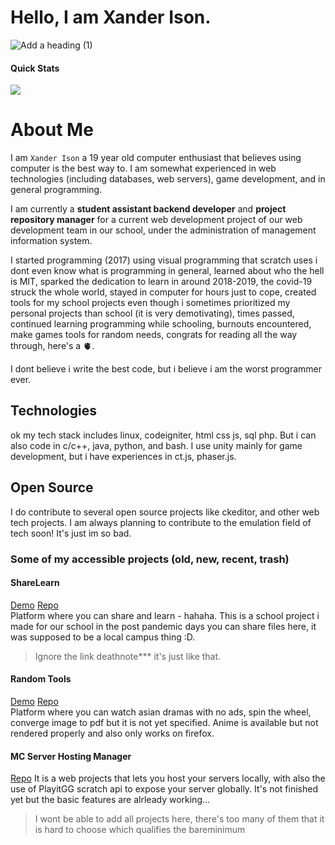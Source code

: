 # Hello, I am Xander Ison.
![Add a heading (1)](https://github.com/user-attachments/assets/b255757f-390f-49d7-9a5b-ab0db4ba8df1)
#### Quick Stats
![](https://komarev.com/ghpvc/?username=imxaander&style=for-the-badge)

# About Me
  I am `Xander Ison` a 19 year old computer enthusiast that believes using computer is the best way to. I am somewhat experienced in web technologies (including databases, web servers), game development, and in general programming.

  I am currently a **student assistant backend developer** and **project repository manager** for a current web development project of our web development team in our school, under the administration of management information system. 

  I started programming (2017) using visual programming that scratch uses i dont even know what is programming in general, learned about who the hell is MIT, sparked the dedication to learn in around 2018-2019, the covid-19 struck the whole world, stayed in computer for hours just to cope, created tools for my school projects even though i sometimes prioritized my personal projects than school (it is very demotivating), times passed, continued learning programming while schooling, burnouts encountered, make games tools for random needs, congrats for reading all the way through, here's a 🫀.

  I dont believe i write the best code, but i believe i am the worst programmer ever.
  
## Technologies
   ok my tech stack includes linux, codeigniter, html css js, sql php. But i can also code in c/c++, java, python, and bash. I use unity mainly for game development, but i have experiences in ct.js, phaser.js.

## Open Source
  I do contribute to several open source projects like ckeditor, and other web tech projects. I am always planning to contribute to the emulation field of tech soon! It's just im so bad. 

### Some of my accessible projects (old, new, recent, trash)

#### ShareLearn
  [Demo](https://deathnote.rf.gd) [Repo](https://github.com/imxaander/sharelearn) <br>
  Platform where you can share and learn - hahaha. This is a school project i made for our school in the post pandemic days you can share files here, it was supposed to be a local campus thing :D.

  > Ignore the link deathnote*** it's just like that.

#### Random Tools
  [Demo](https://imxaander.tech) [Repo](https://github.com/imxaander/randomtools) <br>
  Platform where you can watch asian dramas with no ads, spin the wheel, converge image to pdf but it is not yet specified. Anime is available but not rendered properly and also only works on firefox.

#### MC Server Hosting Manager
  [Repo](https://github.com/imxaander/xjvs)
  It is a web projects that lets you host your servers locally, with also the use of PlayitGG scratch api to expose your server globally. It's not finished yet but the basic features are alrleady working...



> I wont be able to add all projects here, there's too many of them that it is hard to choose which qualifies the bareminimum

